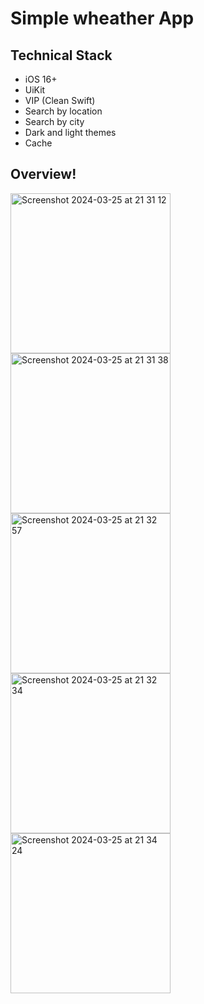 # Simple wheather App

## Technical Stack
* iOS 16+
* UiKit
* VIP (Clean Swift)
* Search by location
* Search by city
* Dark and light themes
* Cache

## Overview!
<img width="256" alt="Screenshot 2024-03-25 at 21 31 12" src="https://github.com/Ksenia-Ksu/WeatherVK/assets/79209115/432b24eb-781b-4bfc-a2d0-cbc12ff87a0c">
<img width="256" alt="Screenshot 2024-03-25 at 21 31 38" src="https://github.com/Ksenia-Ksu/WeatherVK/assets/79209115/11203b98-cda2-40de-b2fe-887a5d18e7fa">
<img width="256" alt="Screenshot 2024-03-25 at 21 32 57" src="https://github.com/Ksenia-Ksu/WeatherVK/assets/79209115/2ed8010c-a162-4ce7-ab12-5de4265a6c19">
<img width="256" alt="Screenshot 2024-03-25 at 21 32 34" src="https://github.com/Ksenia-Ksu/WeatherVK/assets/79209115/fc377d0a-f73a-401c-858a-363cd397082f">
<img width="256" alt="Screenshot 2024-03-25 at 21 34 24" src="https://github.com/Ksenia-Ksu/WeatherVK/assets/79209115/1f7e1dfc-d219-400d-b7d7-9e05c8dc5c45">
